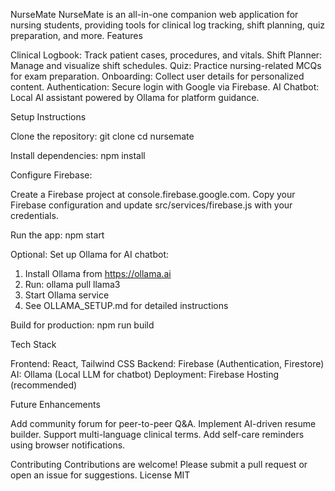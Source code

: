 NurseMate
NurseMate is an all-in-one companion web application for nursing students, providing tools for clinical log tracking, shift planning, quiz preparation, and more.
Features

Clinical Logbook: Track patient cases, procedures, and vitals.
Shift Planner: Manage and visualize shift schedules.
Quiz: Practice nursing-related MCQs for exam preparation.
Onboarding: Collect user details for personalized content.
Authentication: Secure login with Google via Firebase.
AI Chatbot: Local AI assistant powered by Ollama for platform guidance.

Setup Instructions

Clone the repository:
git clone <repository-url>
cd nursemate


Install dependencies:
npm install


Configure Firebase:

Create a Firebase project at console.firebase.google.com.
Copy your Firebase configuration and update src/services/firebase.js with your credentials.


Run the app:
npm start


Optional: Set up Ollama for AI chatbot:
1. Install Ollama from https://ollama.ai
2. Run: ollama pull llama3
3. Start Ollama service
4. See OLLAMA_SETUP.md for detailed instructions


Build for production:
npm run build



Tech Stack

Frontend: React, Tailwind CSS
Backend: Firebase (Authentication, Firestore)
AI: Ollama (Local LLM for chatbot)
Deployment: Firebase Hosting (recommended)

Future Enhancements

Add community forum for peer-to-peer Q&A.
Implement AI-driven resume builder.
Support multi-language clinical terms.
Add self-care reminders using browser notifications.

Contributing
Contributions are welcome! Please submit a pull request or open an issue for suggestions.
License
MIT